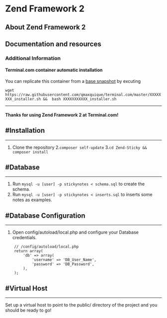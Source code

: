 # **Zend Framework 2** 

## About **Zend Framework 2**



## Documentation and resources

### Additional Information
#### Terminal.com container automatic installation
You can replicate this container from a [base snapshot](https://www.terminal.com/tiny/XXXXXXXXXXX) by excuting

`wget https://raw.githubusercontent.com/qmaxquique/terminal.com/master/XXXXXXXX_installer.sh &&  bash XXXXXXXXXXX_installer.sh`

---

#### Thanks for using Zend Framework 2 at Terminal.com!



#Installation
-------------
-------------

1. Clone the repository
2.``` composer self-update ```
3.``` cd Zend-Sticky && composer install ```


#Database
--------
--------
1. Run ``` mysql -u [user] -p stickynotes < schema.sql ``` to create the schema.
2. Run ``` mysql -u [user] -p stickynotes < inserts.sql ``` to inserts some notes as examples.


#Database Configuration
-----------------------
-----------------------

1. Open config/autoload/local.php and configure your Database credentials. 

```
    // /config/autoload/local.php
    return array(
        'db' => array(
            'username' => 'DB_User_Name',
            'password' => 'DB_Password',
        ),
    );
```
#Virtual Host
-------------
-------------

Set up a virtual host to point to the public/ directory of the project and you should be ready to go!
